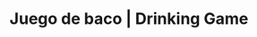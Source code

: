 ---
title: Juego de baco | Drinking Game
description: Compilation of spicy party games.
name: Juego de baco
shortName: Juego de baco
addShortcut: false
url: https://mauriciabad.github.io/Juego-de-Baco
sourceCode: https://github.com/mauriciabad/Juego-de-Baco
---